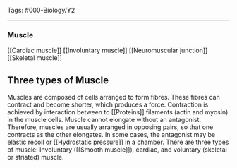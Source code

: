 Tags: #000-Biology/Y2

---
### Muscle
[[Cardiac muscle]]
[[Involuntary muscle]]
[[Neuromuscular junction]]
[[Skeletal muscle]]

## Three types of Muscle
Muscles are composed of cells arranged to form fibres. These fibres can contract and become shorter, which produces a force.
Contraction is achieved by interaction between to [[Proteins]] filaments (actin and myosin) in the muscle cells. Muscle cannot elongate without an antagonist. Therefore, muscles are usually arranged in opposing pairs, so that one contracts as the other elongates. In some cases, the antagonist may be elastic recoil or [[Hydrostatic pressure]] in a chamber.
There are three types of muscle: Involuntary ([[Smooth muscle]]), cardiac, and voluntary (skeletal or striated) muscle.